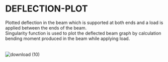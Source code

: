 # DEFLECTION-PLOT
Plotted deflection in the beam which is supported at both ends and a load is applied between the ends of the beam.
<br>
Singularity function is used to plot the deflected beam graph by calculation bending moment produced in the beam while applying load.
<br>
<br>
<br>
![download (10)](https://github.com/Aditya-1490/DEFLECTION-PLOT/assets/173373722/f0fd22b2-1d44-4825-9cfa-b53d53717d8b)

